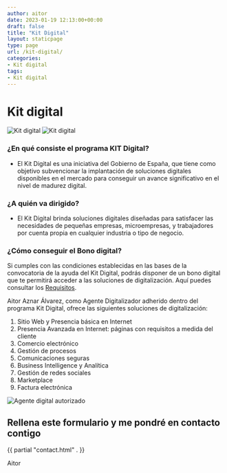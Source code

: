 ```yaml
---
author: aitor
date: 2023-01-19 12:13:00+00:00
draft: false
title: "Kit Digital"
layout: staticpage
type: page
url: /kit-digital/
categories:
- Kit digital
tags:
- Kit digital
---
```


# Kit digital

![Kit digital](/images/kit_digital_banner_1.png)
![Kit digital](/images/kit_digital_banner_2.png)


### ¿En qué consiste el programa KIT Digital?
- El Kit Digital es una iniciativa del Gobierno de España, que tiene como objetivo subvencionar la implantación de soluciones digitales disponibles en el mercado para conseguir un avance significativo en el nivel de madurez digital.

### ¿A quién va dirigido?
- El Kit Digital brinda soluciones digitales diseñadas para satisfacer las necesidades de pequeñas empresas, microempresas, y trabajadores por cuenta propia en cualquier industria o tipo de negocio.

### ¿Cómo conseguir el Bono digital?
Si cumples con las condiciones establecidas en las bases de la convocatoria de la ayuda del Kit Digital, podrás disponer de un bono digital que te permitirá acceder a las soluciones de digitalización. Aquí puedes consultar los [Requisitos](https://www.acelerapyme.es/sites/acelerapyme/files/2021-12/BOE-A-2021-21873.pdf).

Aitor Aznar Álvarez, como Agente Digitalizador adherido dentro del programa Kit Digital, ofrece las siguientes soluciones de digitalización:

<ol>
	<li>Sitio Web y Presencia básica en Internet</li>
	<li>Presencia Avanzada en Internet: páginas con requisitos a medida del cliente</li>
	<li>Comercio electrónico</li>
	<li>Gestión de procesos</li>
	<li>Comunicaciones seguras</li>
	<li>Business Intelligence y Analítica</li>
	<li>Gestión de redes sociales</li>
	<li>Marketplace</li>
	<li>Factura electrónica</li>
</ol>


![Agente digital autorizado](/images/Logo_Kit_Digital_Agente_Digitalizador_Autorizado.png)


## Rellena este formulario y me pondré en contacto contigo
{{ partial "contact.html" . }}

Aitor

		
